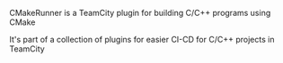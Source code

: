 CMakeRunner is a TeamCity plugin for building
C/C++ programs using CMake

It's part of a collection of plugins for easier
CI-CD for C/C++ projects in TeamCity
